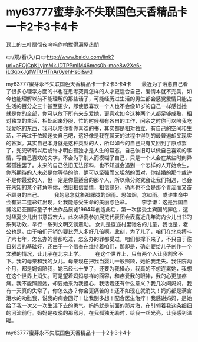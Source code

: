 # my63777蜜芽永不失联国色天香精品卡一卡2卡3卡4卡
顶上的三叶扇彻夜呜呜作响搅得满屋热朋

👉/观/看/入/口👉http://www.baidu.com/link?url=aFQjCpKLyjmMkJDTPPmIM46mcs0b-moe8w2Xe6-iLGqpxJgfWTUHTnAr0yehHs6i&wd

my63777蜜芽永不失联国色天香精品卡一卡2卡3卡4卡　　最近为了治愈自己看了很多心理学方面的书也在思考究竟怎样的人才更适合自己，爱情本就不完美，如今也能理解以前不能理解的那些话了，可能经历过生活的男生都会感觉爱情只能占生活的百分之三十甚至更少，即使很喜欢一个人也不会像18岁的自己一样感觉她就是你的全部，你可以放下所有来宠爱她，更喜欢如今这种两个人都足够成熟，相对独立的生活，相处起来舒服，忙的时候都有各自的工作，闲余之时你可以陪我吃我爱吃的东西，我可以陪你看你喜欢的书，其实都是相对独立，有自己的空间和生活，不再过于依赖迷失自己吧，这好像是我在聊天的过程中得到的最普遍却又现实的答案。其实自己本身就是这种类型的人，所以如今的自己只有又回到了原点罢了，兜兜转转以后或许才明白孤独才是人生的常态，自己依旧可以做自己喜欢的事情，写自己喜欢的文字，不会为了别人而模糊了自己，只是一个人会在某些时刻异常孤独罢了。未来的自己依旧无法预料，也不知道会遇到一个怎样的人开始余生，你所期待的人未必是你等待的他，确可以坚强而又坦然的面对，你结婚的那个或许不是你最爱的人，但一定是你最适合的那个人，所以缘分终究会让我们相遇，也会在未知的某个转角等你，依旧相信爱情，相信缘分，确再也不会是那个青涩而又奋不顾身的自己。
　　我的思念就象那朦胧的烟雨。思如烟，念如雨。或许生命中会有第二道彩虹出现，让我能感受生命的美丽与色彩。
　　李学谦：这是我国自博洛尼亚国际童子书法作品展览1964年创造此后，第一次接受主宾国的脚色，这对华夏少儿出书意旨宏大。此次华夏参加展览代表团会表露近几年海内少儿出书的系列功效，举行一系列文明交谈震动。
女儿是遐迩村里驰名的儿童，我也是，老公也是。由于咱们开销的要比旁人多好几倍啊。此刻，为了儿子，咱们在北京搏斗了六七年，怎么办的苦都吃过，怎么办的罪都受过，咱们都撑下来了，不只由于往日刻苦的基础好，还由于一个信奉在维持着咱们，那即是，确定要给儿子创作一个文雅的情况，让儿子在北京上学。
　　在这个世界上，只有两个人让我割舍不下。我的母亲和我的女儿。母亲现在把我当婴儿一般照顾，她怕我走失。我住院两个月，都是妈妈陪我，她已经七十岁了，还要为我操心，我真的不想连累她，我想在这个世界上消失。可是望着妈妈慈祥的面容，和疼爱我的眼神，我的心更加疼痛。我不能照顾她，却要她来为我担心，我活着还有什么意义？我几次问妈妈，我有一天真的失常了，你怎么办？你会更痛苦的！还不如现在就消失！妈妈都是满含泪水的劝慰我，说我的病会回好！让我别多想！配合医生治疗！我感谢妈妈，是她给了我一次又一次生活下去的勇气。妈妈就是前面的那片海，在引领着我这条细细的河流前行。妈妈是夜晚的那弯月，在我孤独无助时，给我一丝光亮，让我感到温暖。

my63777蜜芽永不失联国色天香精品卡一卡2卡3卡4卡
